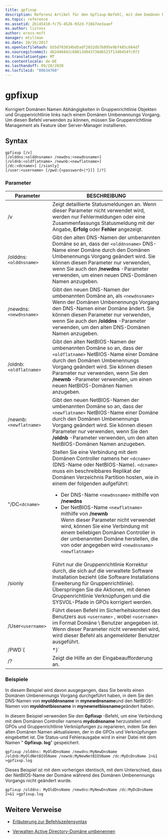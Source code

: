 ```yaml
---
title: gpfixup
description: Referenz Artikel für den Gpfixup-Befehl, mit dem Domänen Namen Abhängigkeiten in Gruppenrichtlinie Objekten und Gruppenrichtlinie links nach einem Domänen Umbenennungs Vorgang korrigiert werden.
ms.topic: reference
ms.assetid: 2b145410-fc75-4526-932d-f16b7ee3aaef
ms.author: lizross
author: eross-msft
manager: mtillman
ms.date: 10/16/2017
ms.openlocfilehash: b55d783034bd5adf2032db7b895e9bf485c664df
ms.sourcegitcommit: db2d46842c68813d043738d6523f13d8454fc972
ms.translationtype: MT
ms.contentlocale: de-DE
ms.lasthandoff: 09/10/2020
ms.locfileid: "89634760"
---
```

# <a name="gpfixup"></a>gpfixup

Korrigiert Domänen Namen Abhängigkeiten in Gruppenrichtlinie Objekten und Gruppenrichtlinie links nach einem Domänen Umbenennungs Vorgang. Um diesen Befehl verwenden zu können, müssen Sie Gruppenrichtlinie Management als Feature über Server-Manager installieren.

## <a name="syntax"></a>Syntax

```
gpfixup [/v]
[/olddns:<olddnsname> /newdns:<newdnsname>]
[/oldnb:<oldflatname> /newnb:<newflatname>]
[/dc:<dcname>] [/sionly]
[/user:<username> [/pwd:{<password>|*}]] [/?]
```

### <a name="parameters"></a>Parameter

| Parameter | BESCHREIBUNG |
| --------- |------------ |
| /v | Zeigt detaillierte Statusmeldungen an. Wenn dieser Parameter nicht verwendet wird, werden nur Fehlermeldungen oder eine Zusammenfassungs Statusmeldung mit der Angabe, **Erfolg** oder **Fehler** angezeigt. |
| /olddns:`<olddnsname>` | Gibt den alten DNS-Namen der umbenannten Domäne so an, dass der `<olddnsname>` DNS-Name einer Domäne durch den Domänen Umbenennungs Vorgang geändert wird. Sie können diesen Parameter nur verwenden, wenn Sie auch den **/newdns** -Parameter verwenden, um einen neuen DNS-Domänen Namen anzugeben. |
| /newdns:`<newdnsname>` | Gibt den neuen DNS-Namen der umbenannten Domäne an, als `<newdnsname>` Wenn der Domänen Umbenennungs Vorgang den DNS-Namen einer Domäne ändert. Sie können diesen Parameter nur verwenden, wenn Sie auch den **/olddns** -Parameter verwenden, um den alten DNS-Domänen Namen anzugeben. |
| /oldnb:`<oldflatname>` | Gibt den alten NetBIOS-Namen der umbenannten Domäne so an, dass der `<oldflatname>` NetBIOS-Name einer Domäne durch den Domänen Umbenennungs Vorgang geändert wird. Sie können diesen Parameter nur verwenden, wenn Sie den **/newnb** -Parameter verwenden, um einen neuen NetBIOS-Domänen Namen anzugeben. |
| /newnb:`<newflatname>` | Gibt den neuen NetBIOS-Namen der umbenannten Domäne so an, dass der `<newflatname>` NetBIOS-Name einer Domäne durch den Domänen Umbenennungs Vorgang geändert wird. Sie können diesen Parameter nur verwenden, wenn Sie den **/oldnb** -Parameter verwenden, um den alten NetBIOS-Domänen Namen anzugeben. |
| "/DC`<dcname>` | Stellen Sie eine Verbindung mit dem Domänen Controller namens her `<dcname>` (DNS-Name oder NetBIOS-Name). `<dcname>` muss ein beschreibbares Replikat der Domänen Verzeichnis Partition hosten, wie in einem der folgenden aufgeführt:<ul><li>Der DNS-Name `<newdnsname>` mithilfe von **/newdns**</li><li>Der NetBIOS-Name `<newflatname>` mithilfe von **/newnb**</br>Wenn dieser Parameter nicht verwendet wird, können Sie eine Verbindung mit einem beliebigen Domänen Controller in der umbenannten Domäne herstellen, die von oder angegeben wird `<newdnsname>` `<newflatname>`</li></ul> |
| /sionly | Führt nur die Gruppenrichtlinie Korrektur durch, die sich auf die verwaltete Software Installation bezieht (die Software Installations Erweiterung für Gruppenrichtlinie). Überspringen Sie die Aktionen, mit denen Gruppenrichtlinie Verknüpfungen und die SYSVOL-Pfade in GPOs korrigiert werden. |
| /User`<username>` |Führt diesen Befehl im Sicherheitskontext des Benutzers aus `<username>` , wobei `<username>` im Format Domäne \ Benutzer angegeben ist. Wenn dieser Parameter nicht verwendet wird, wird dieser Befehl als angemeldeter Benutzer ausgeführt. |
| /PWD`{<password> | *}` | Gibt das Kennwort für den Benutzer an. |
| /? | Zeigt die Hilfe an der Eingabeaufforderung an. |

### <a name="examples"></a>Beispiele

In diesem Beispiel wird davon ausgegangen, dass Sie bereits einen Domänen Umbenennungs Vorgang durchgeführt haben, in dem Sie den DNS-Namen von **myolddnsname** in **mynewdnsname**und den NetBIOS-Namen von **myoldnetbiosname** in **mynewnetbiosname**geändert haben.

In diesem Beispiel verwenden Sie den **Gpfixup** -Befehl, um eine Verbindung mit dem Domänen Controller namens **mydcdnsname** herzustellen und GPOs und Gruppenrichtlinie Verknüpfungen zu reparieren, indem Sie den alten Domänen Namen aktualisieren, der in die GPOs und Verknüpfungen eingebettet ist. Die Status-und Fehlerausgabe wird in einer Datei mit dem Namen " **Gpfixup. log**" gespeichert.

```
gpfixup /olddns: MyOldDnsName /newdns:MyNewDnsName /oldnb:MyOldNetBIOSName /newnb:MyNewNetBIOSName /dc:MyDcDnsName 2>&1 >gpfixup.log
```

Dieses Beispiel ist mit dem vorherigen identisch, mit dem Unterschied, dass der NetBIOS-Name der Domäne während des Domänen Umbenennungs Vorgangs nicht geändert wurde.

```
gpfixup /olddns: MyOldDnsName /newdns:MyNewDnsName /dc:MyDcDnsName 2>&1 >gpfixup.log
```

## <a name="additional-references"></a>Weitere Verweise

- [Erläuterung zur Befehlszeilensyntax](command-line-syntax-key.md)

- [Verwalten Active Directory-Domäne umbenennen](/previous-versions/windows/it-pro/windows-server-2008-r2-and-2008/cc794869(v=ws.10))
